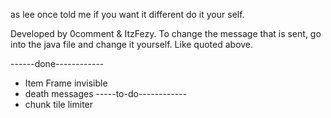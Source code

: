 as lee once told me if you want it different do it your self.

Developed by 0comment & ItzFezy.
To change the message that is sent, go into the java file and change it yourself. Like quoted above.

------done------------
* Item Frame invisible
* death messages
-----to-do------------
* chunk tile limiter
